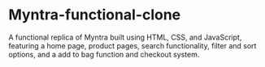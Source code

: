# Myntra-functional-clone
 A functional replica of Myntra built using HTML, CSS, and JavaScript, featuring a home page, product pages, search functionality, filter and sort options, and a add to bag function and checkout system.
